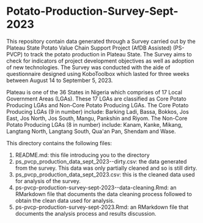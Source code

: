 # Potato-Production-Survey-Sept-2023

This repository contain data generated through a Survey carried out by the Plateau State Potato Value Chain Support Project (AfDB Assisted) (PS-PVCP) to track the potato production in Plateau State. The Survey aims to check for indicators of project development objectives as well as adoption of new technologies. The Survey was conducted with the aide of questionnaire designed using KoboToolbox which lasted for three weeks between August 14 to September 5, 2023.

Plateau is one of the 36 States in Nigeria which comprises of 17 Local Government Areas (LGAs). These 17 LGAs are classified as Core Potato Producing LGAs and Non-Core Potato Producing LGAs. The Core Potato Producing LGAs (9 in number) include: Barking Ladi, Bassa, Bokkos, Jos East, Jos North, Jos South, Mangu, Pankshin and Riyom. The Non-Core Potato Producing LGAs (8 in number) include: Kanam, Kanke, Mikang, Langtang North, Langtang South, Qua'an Pan, Shendam and Wase.

This directory contains the following files:
1. README.md: this file introducing you to the directory
2. ps_pvcp_production_data_sept_2023--dirty.csv: the data generated from the survey. This data was only partially cleaned and so is still dirty.
3. ps_pvcp_production_data_sept_2023.csv: this is the cleaned data used for analysis of the survey. 
4. ps-pvcp-production-survey-sept-2023--data-cleaning.Rmd: an RMarkdown file that documents the data cleaning process followed to obtain the clean data used for analysis.
5. ps-pvcp-production-survey-sept-2023.Rmd: an RMarkdown file that documents the analysis process and results discussion.